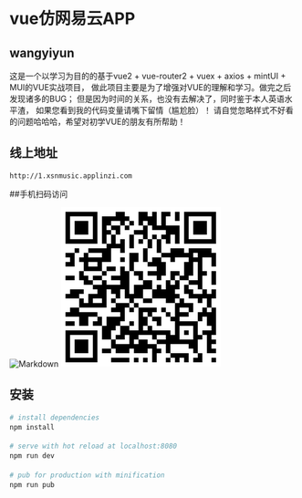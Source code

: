 # vue仿网易云APP

## wangyiyun


这是一个以学习为目的的基于vue2 + vue-router2 + vuex + axios + mintUI + MUI的VUE实战项目，
做此项目主要是为了增强对VUE的理解和学习。做完之后发现诸多的BUG；
但是因为时间的关系，也没有去解决了，同时鉴于本人英语水平渣，
如果您看到我的代码变量请嘴下留情（尴尬脸）！
请自觉忽略样式不好看的问题哈哈哈，希望对初学VUE的朋友有所帮助！

## 线上地址
    http://1.xsnmusic.applinzi.com

##手机扫码访问

![Markdown](http://www.i728.top/dist/images/ewm_douban_market.png)
![Markdown](./src/assets/img/mobile.png)

## 安装

``` bash
# install dependencies
npm install

# serve with hot reload at localhost:8080
npm run dev

# pub for production with minification
npm run pub
```
